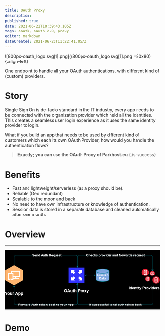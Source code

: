 ```yaml
---
title: OAuth Proxy
description: 
published: true
date: 2021-06-22T10:39:43.105Z
tags: oauth, oauth 2.0, proxy
editor: markdown
dateCreated: 2021-06-21T11:22:41.057Z
---
```


![800px-oauth_logo.svg[1].png](/800px-oauth_logo.svg[1].png  =80x80){.align-left}


One endpoint to handle all your OAuth authentications,
with different kind of (custom) providers.

# Story
Single Sign On is de-facto standard in the IT industry, every app needs to be connected with the organization provider which held all the identities.
This creates a seamless user login experience as it uses the same identity provider to login.

What if you build an app that needs to be used by different kind of customers which each its own OAuth Provider, how would you handle the authentication flows?

> **Exactly; you can use the OAuth Proxy of Parkhost.eu**
{.is-success}


# Benefits

- Fast and lightweight/serverless (as a proxy should be).
- Reliable (Geo redundant)
- Scalable to the moon and back
- No need to have own infrastructure or knowledge of authentication.
- Session data is stored in a separate database and cleaned automatically after one month.

# Overview

-----
 ![oauth_proxy_v3(1).png](/oauth_proxy_v3(1).png)










# Demo